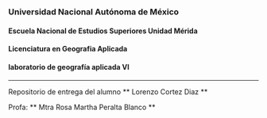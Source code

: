 

### Universidad Nacional Autónoma de México
#### Escuela Nacional de Estudios Superiores Unidad Mérida
#### Licenciatura en Geografia Aplicada 
#### laboratorio de geografía aplicada VI
---

Repositorio de entrega del alumno ** Lorenzo Cortez Diaz **

Profa: ** Mtra Rosa Martha Peralta Blanco **
